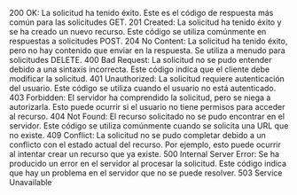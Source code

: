 200 OK: La solicitud ha tenido éxito. Este es el código de respuesta más común para las solicitudes GET.
201 Created: La solicitud ha tenido éxito y se ha creado un nuevo recurso. Este código se utiliza comúnmente en respuestas a solicitudes POST.
204 No Content: La solicitud ha tenido éxito, pero no hay contenido que enviar en la respuesta. Se utiliza a menudo para solicitudes DELETE.
400 Bad Request: La solicitud no se pudo entender debido a una sintaxis incorrecta. Este código indica que el cliente debe modificar la solicitud.
401 Unauthorized: La solicitud requiere autenticación del usuario. Este código se utiliza cuando el usuario no está autenticado.
403 Forbidden: El servidor ha comprendido la solicitud, pero se niega a autorizarla. Esto puede ocurrir si el usuario no tiene permisos para acceder al recurso.
404 Not Found: El recurso solicitado no se pudo encontrar en el servidor. Este código se utiliza comúnmente cuando se solicita una URL que no existe.
409 Conflict: La solicitud no se pudo completar debido a un conflicto con el estado actual del recurso. Por ejemplo, esto puede ocurrir al intentar crear un recurso que ya existe.
500 Internal Server Error: Se ha producido un error en el servidor al procesar la solicitud. Este código indica que hay un problema en el servidor que no se puede resolver.
503 Service Unavailable
